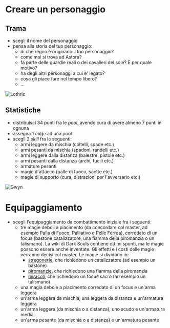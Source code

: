 # Creare un personaggio

## Trama

- scegli il nome del personaggio
- pensa alla storia del tuo personaggio:
    - di che regno è originario il tuo personaggio?
    - come mai si trova ad Astora?
    - fa parte delle guardie reali o dei cavalieri del sole? E per quale motivo?
    - ha degli altri personaggi a cui e' legato?
    - cosa gli piace fare nel tempo libero?
    - ...

![Lothric](https://www.iamag.co/wp-content/uploads/2015/08/The-Art-Of-Dark-Souls-III-1.jpg)

## Statistiche

- distribuisci 34 punti fra le *pool*, avendo cura di avere almeno 7 punti in ognuna
- assegna 1 *edge* ad una pool
- scegli 2 *skill* fra le seguenti:
    - armi leggere da mischia (coltelli, spade etc.)
    - armi pesanti da mischia (spadoni, randelli etc.)
    - armi leggere dalla distanza (balestre, pistole etc.)
    - armi pesanti dalla distanza (archi, fucili etc.)
    - armature pesanti
    - magie d'attacco (palle di fuoco, saette etc.)
    - magie di supporto (cura, distrazioni per l'avversario etc.)

![Gwyn](https://darksouls.wiki.fextralife.com/file/Dark-Souls/gwyn_sunlight_spear_lightning.jpg?v=1528544099052)

# Equipaggiamento

- scegli l'equipaggiamento da combattimento iniziale fra i seguenti:
    - tre magie deboli a piacimento (da concordare col master, ad esempio Palla di Fuoco, Palliativo e Pelle Ferrea),
      corredato di un focus (bastone catalizzatore, una fiamma della piromanzia o un talismano). La wiki di Dark Souls
      contiene ottimi spunti, ma le magie possono essere anche inventate. Gli effetti e i costi delle magie verranno
      decisi col master. Le magie si dividono in:
        - [stregonerie](https://darksouls3-italia.wiki.fextralife.com/Stregonerie), che richiedono un catalizzatore (ad
          esempio un bastone)
        - [piromanzie](https://darksouls3-italia.wiki.fextralife.com/Piromanzie), che richiedono una fiamma della
          piromanzia
        - [miracoli](https://darksouls3-italia.wiki.fextralife.com/Miracoli), che richiedono un focus sacro (ad esempio
          un talismano)
    - una magia debole a piacimento corredato di un focus e un'arma leggera
    - un'arma leggera da mischia, una leggera da distanza e un'armatura leggera
    - un'arma leggera (da mischia o a distanza), uno scudo e un'armatura media
    - un'arma pesante (da mischia o a distanza) e un'armatura pesante

